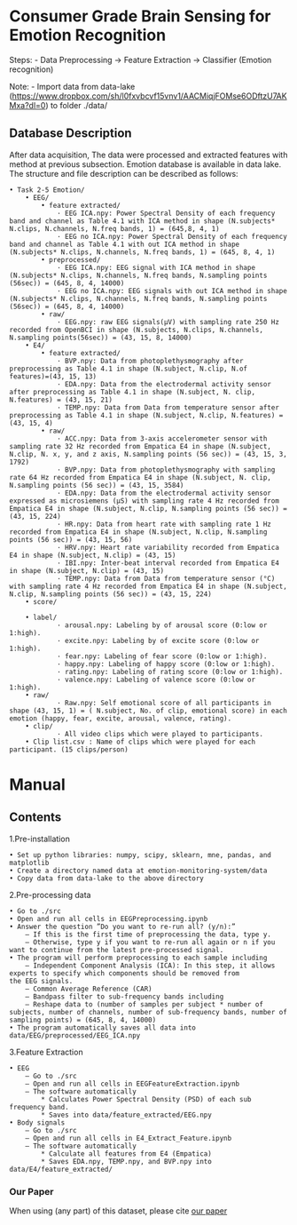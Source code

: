 # Consumer Grade Brain Sensing for Emotion Recognition

Steps:
    - Data Preprocessing -> Feature Extraction -> Classifier (Emotion recognition)
    
Note:
    - Import data from data-lake (https://www.dropbox.com/sh/l0fxvbcvf15vnv1/AACMiqjFOMse6ODftzU7AKMxa?dl=0) to folder ./data/


## Database Description
After data acquisition, The data were processed and extracted features with method at previous subsection. Emotion database is available in data lake. The structure and file description can be described as follows:


    • Task 2-5 Emotion/
        • EEG/
            • feature extracted/
                · EEG ICA.npy: Power Spectral Density of each frequency band and channel as Table 4.1 with ICA method in shape (N.subjects* N.clips, N.channels, N.freq bands, 1) = (645,8, 4, 1)
                · EEG no ICA.npy: Power Spectral Density of each frequency band and channel as Table 4.1 with out ICA method in shape (N.subjects* N.clips, N.channels, N.freq bands, 1) = (645, 8, 4, 1)
            • preprocessed/
                · EEG ICA.npy: EEG signal with ICA method in shape (N.subjects* N.clips, N.channels, N.freq bands, N.sampling points (56sec)) = (645, 8, 4, 14000)
                · EEG no ICA.npy: EEG signals with out ICA method in shape (N.subjects* N.clips, N.channels, N.freq bands, N.sampling points (56sec)) = (645, 8, 4, 14000)
            • raw/
                · EEG.npy: raw EEG signals(µV) with sampling rate 250 Hz recorded from OpenBCI in shape (N.subjects, N.clips, N.channels, N.sampling points(56sec)) = (43, 15, 8, 14000)
        • E4/
            • feature extracted/
                · BVP.npy: Data from photoplethysmography after preprocessing as Table 4.1 in shape (N.subject, N.clip, N.of features)=(43, 15, 13)
                · EDA.npy: Data from the electrodermal activity sensor after preprocessing as Table 4.1 in shape (N.subject, N. clip, N.features) = (43, 15, 21)
                · TEMP.npy: Data from Data from temperature sensor after preprocessing as Table 4.1 in shape (N.subject, N.clip, N.features) = (43, 15, 4)
            • raw/
                · ACC.npy: Data from 3-axis accelerometer sensor with sampling rate 32 Hz recorded from Empatica E4 in shape (N.subject, N.clip, N. x, y, and z axis, N.sampling points (56 sec)) = (43, 15, 3, 1792)
                · BVP.npy: Data from photoplethysmography with sampling rate 64 Hz recorded from Empatica E4 in shape (N.subject, N. clip, N.sampling points (56 sec)) = (43, 15, 3584)
                · EDA.npy: Data from the electrodermal activity sensor expressed as microsiemens (µS) with sampling rate 4 Hz recorded from Empatica E4 in shape (N.subject, N.clip, N.sampling points (56 sec)) = (43, 15, 224)
                · HR.npy: Data from heart rate with sampling rate 1 Hz recorded from Empatica E4 in shape (N.subject, N.clip, N.sampling points (56 sec)) = (43, 15, 56)
                · HRV.npy: Heart rate variability recorded from Empatica E4 in shape (N.subject, N.clip) = (43, 15)
                · IBI.npy: Inter-beat interval recorded from Empatica E4 in shape (N.subject, N.clip) = (43, 15)
                · TEMP.npy: Data from Data from temperature sensor (°C) with sampling rate 4 Hz recorded from Empatica E4 in shape (N.subject, N.clip, N.sampling points (56 sec)) = (43, 15, 224)
        • score/
    
        • label/
                · arousal.npy: Labeling by of arousal score (0:low or 1:high).
                · excite.npy: Labeling by of excite score (0:low or 1:high).
                · fear.npy: Labeling of fear score (0:low or 1:high).
                · happy.npy: Labeling of happy score (0:low or 1:high).
                · rating.npy: Labeling of rating score (0:low or 1:high).
                · valence.npy: Labeling of valence score (0:low or 1:high).
        • raw/
                · Raw.npy: Self emotional score of all participants in shape (43, 15, 1) = ( N.subject, No. of clip, emotional score) in each emotion (happy, fear, excite, arousal, valence, rating).
        • clip/
                · All video clips which were played to participants.
        • Clip list.csv : Name of clips which were played for each participant. (15 clips/person)
Manual
=
## Contents
1.Pre-installation
    
    • Set up python libraries: numpy, scipy, sklearn, mne, pandas, and matplotlib
    • Create a directory named data at emotion-monitoring-system/data
    • Copy data from data-lake to the above directory
    
    
2.Pre-processing data

    • Go to ./src
    • Open and run all cells in EEGPreprocessing.ipynb
    • Answer the question ”Do you want to re-run all? (y/n):”
        – If this is the first time of preprocessing the data, type y.
        – Otherwise, type y if you want to re-run all again or n if you want to continue from the latest pre-processed signal.
    • The program will perform preprocessing to each sample including
        – Independent Component Analysis (ICA): In this step, it allows experts to specify which components should be removed from
    the EEG signals.
        – Common Average Reference (CAR)
        – Bandpass filter to sub-frequency bands including
        – Reshape data to (number of samples per subject * number of subjects, number of channels, number of sub-frequency bands, number of sampling points) = (645, 8, 4, 14000)
    • The program automatically saves all data into data/EEG/preprocessed/EEG_ICA.npy
    
    
3.Feature Extraction

    • EEG
        – Go to ./src
        – Open and run all cells in EEGFeatureExtraction.ipynb
        – The software automatically
            * Calculates Power Spectral Density (PSD) of each sub frequency band.
            * Saves into data/feature_extracted/EEG.npy
    • Body signals
        – Go to ./src
        – Open and run all cells in E4_Extract_Feature.ipynb
        – The software automatically
            * Calculate all features from E4 (Empatica)
            * Saves EDA.npy, TEMP.npy, and BVP.npy into data/E4/feature_extracted/



### Our Paper

When using (any part) of this dataset, please cite [our paper](https://ieeexplore.ieee.org/document/8762012)
